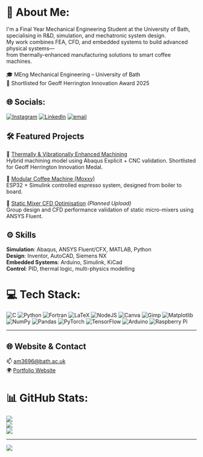 # 💫 About Me:
I'm a Final Year Mechanical Engineering Student at the University of Bath, specialising in R&D, simulation, and mechatronic system design.<br>My work combines FEA, CFD, and embedded systems to build advanced physical systems—<br>from thermally-enhanced manufacturing solutions to smart coffee machines.<br><br>🎓 MEng Mechanical Engineering – University of Bath<br>🏅 Shortlisted for Geoff Herrington Innovation Award 2025

## 🌐 Socials:
[![Instagram](https://img.shields.io/badge/Instagram-%23E4405F.svg?logo=Instagram&logoColor=white)](https://instagram.com/hadou.07) [![LinkedIn](https://img.shields.io/badge/LinkedIn-%230077B5.svg?logo=linkedin&logoColor=white)](https://www.linkedin.com/in/hm7/) [![email](https://img.shields.io/badge/Email-D14836?logo=gmail&logoColor=white)](mailto:am3696@bath.ac.uk) 

## 🛠️ Featured Projects

🔹 [Thermally & Vibrationally Enhanced Machining](https://github.com/hadou7/thermally-vibrationally-enhanced-machining)  
Hybrid machining model using Abaqus Explicit + CNC validation. Shortlisted for Geoff Herrington Innovation Medal.

🔹 [Modular Coffee Machine (Moxxy)](https://github.com/hadou7/modular-coffee-machine)  
ESP32 + Simulink controlled espresso system, designed from boiler to board.

🔹 [Static Mixer CFD Optimisation](https://github.com/hadou7/static-mixer-cfd) *(Planned Upload)*  
Group design and CFD performance validation of static micro-mixers using ANSYS Fluent.

## ⚙️ Skills

**Simulation**: Abaqus, ANSYS Fluent/CFX, MATLAB, Python  
**Design**: Inventor, AutoCAD, Siemens NX  
**Embedded Systems**: Arduino, Simulink, KiCad  
**Control**: PID, thermal logic, multi-physics modelling  

# 💻 Tech Stack:
![C](https://img.shields.io/badge/c-%2300599C.svg?style=for-the-badge&logo=c&logoColor=white) ![Python](https://img.shields.io/badge/python-3670A0?style=for-the-badge&logo=python&logoColor=ffdd54) ![Fortran](https://img.shields.io/badge/Fortran-%23734F96.svg?style=for-the-badge&logo=fortran&logoColor=white) ![LaTeX](https://img.shields.io/badge/latex-%23008080.svg?style=for-the-badge&logo=latex&logoColor=white) ![NodeJS](https://img.shields.io/badge/node.js-6DA55F?style=for-the-badge&logo=node.js&logoColor=white) ![Canva](https://img.shields.io/badge/Canva-%2300C4CC.svg?style=for-the-badge&logo=Canva&logoColor=white) ![Gimp](https://img.shields.io/badge/Gimp-657D8B?style=for-the-badge&logo=gimp&logoColor=FFFFFF) ![Matplotlib](https://img.shields.io/badge/Matplotlib-%23ffffff.svg?style=for-the-badge&logo=Matplotlib&logoColor=black) ![NumPy](https://img.shields.io/badge/numpy-%23013243.svg?style=for-the-badge&logo=numpy&logoColor=white) ![Pandas](https://img.shields.io/badge/pandas-%23150458.svg?style=for-the-badge&logo=pandas&logoColor=white) ![PyTorch](https://img.shields.io/badge/PyTorch-%23EE4C2C.svg?style=for-the-badge&logo=PyTorch&logoColor=white) ![TensorFlow](https://img.shields.io/badge/TensorFlow-%23FF6F00.svg?style=for-the-badge&logo=TensorFlow&logoColor=white) ![Arduino](https://img.shields.io/badge/-Arduino-00979D?style=for-the-badge&logo=Arduino&logoColor=white) ![Raspberry Pi](https://img.shields.io/badge/-Raspberry_Pi-C51A4A?style=for-the-badge&logo=Raspberry-Pi)



---

## 🌐 Website & Contact

📫 am3696@bath.ac.uk  
🌍 [Portfolio Website](https://hadou.io)  

# 📊 GitHub Stats:
![](https://github-readme-stats.vercel.app/api?username=hadou7&theme=midnight-purple&hide_border=false&include_all_commits=false&count_private=false)<br/>
![](https://nirzak-streak-stats.vercel.app/?user=hadou7&theme=midnight-purple&hide_border=false)<br/>
![](https://github-readme-stats.vercel.app/api/top-langs/?username=hadou7&theme=midnight-purple&hide_border=false&include_all_commits=false&count_private=false&layout=compact)

---
[![](https://visitcount.itsvg.in/api?id=hadou7&icon=0&color=0)](https://visitcount.itsvg.in)
